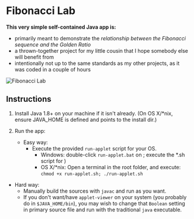 # Fibonacci Lab

**This very simple self-contained Java app is:**
 - primarily meant to demonstrate the _relationship between the Fibonacci sequence and the Golden Ratio_
 - a thrown-together project for my little cousin that I hope somebody else will benefit from
 - intentionally not up to the same standards as my other projects, as it was coded in a couple of hours

![Fibonacci Lab](http://www.entangledloops.com/img/fibonacci.png)

## Instructions

1. Install Java 1.8+ on your machine if it isn't already. (On OS X/\*nix, ensure JAVA_HOME is defined and points to the install dir.)

2. Run the app:

   - Easy way:
     - Execute the provided `run-applet` script for your OS.
       - Windows: double-click `run-applet.bat` on ; execute the \*.sh script for )
       - OS X/\*nix: Open a terminal in the root folder, and execute: `chmod +x run-applet.sh; ./run-applet.sh`
  - Hard way:
     - Manually build the sources with `javac` and run as you want. 
     - If you don't want/have `applet-viewer` on your system (you probably do in `$JAVA_HOME/bin`), you may wish to change that `Boolean` setting in primary source file and run with the traditional `java` executable.
  

